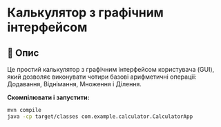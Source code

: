 # Калькулятор з графічним інтерфейсом

## 🧮 Опис

Це простий калькулятор з графічним інтерфейсом користувача (GUI), який дозволяє виконувати чотири базові арифметичні операції:
Додавання, Віднімання, Множення і Ділення.

**Скомпілювати і запустити:**
   ```bash
   mvn compile
   java -cp target/classes com.example.calculator.CalculatorApp
   ```

